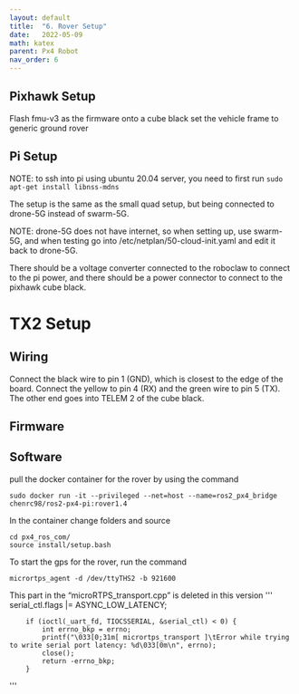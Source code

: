 ```yaml
---
layout: default
title:  "6. Rover Setup"
date:   2022-05-09
math: katex
parent: Px4 Robot
nav_order: 6
---
```


## Pixhawk Setup
Flash fmu-v3 as the firmware onto a cube black
set the vehicle frame to generic ground rover


## Pi Setup

NOTE: to ssh into pi using ubuntu 20.04 server, you need to first run ```sudo apt-get install libnss-mdns```

The setup is the same as the small quad setup, but being connected to drone-5G instead of swarm-5G. 

NOTE: drone-5G does not have internet, so when setting up, use swarm-5G, and when testing go into /etc/netplan/50-cloud-init.yaml and edit it back to drone-5G. 

There should be a voltage converter connected to the roboclaw to connect to the pi power, and there should be a power connector to connect to the pixhawk cube black.

# TX2 Setup

## Wiring
Connect the black wire to pin 1 (GND), which is closest to the edge of the board. Connect the yellow to pin 4 (RX) and the green wire to pin 5 (TX). The other end goes into TELEM 2 of the cube black. 

## Firmware 


## Software 

pull the docker container for the rover by using the command 
```
sudo docker run -it --privileged --net=host --name=ros2_px4_bridge chenrc98/ros2-px4-pi:rover1.4
```

In the container change folders and source
```
cd px4_ros_com/
source install/setup.bash
```

To start the gps for the rover, run the command
```
micrortps_agent -d /dev/ttyTHS2 -b 921600
```

This part in the “microRTPS_transport.cpp” is deleted in this version
'''
        serial_ctl.flags |= ASYNC_LOW_LATENCY;

		if (ioctl(_uart_fd, TIOCSSERIAL, &serial_ctl) < 0) {
			int errno_bkp = errno;
			printf("\033[0;31m[ micrortps_transport ]\tError while trying to write serial port latency: %d\033[0m\n", errno);
			close();
			return -errno_bkp;
		}
'''